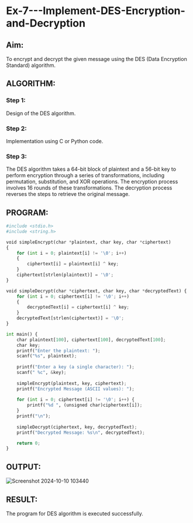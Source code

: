 # Ex-7---Implement-DES-Encryption-and-Decryption
## Aim:
To encrypt and decrypt the given message using the DES (Data Encryption Standard) algorithm.

## ALGORITHM:
### Step 1:
Design of the DES algorithm.
### Step 2:
Implementation using C or Python code.
### Step 3:
The DES algorithm takes a 64-bit block of plaintext and a 56-bit key to perform encryption through a series of transformations, including permutation, substitution, and XOR operations. The encryption process involves 16 rounds of these transformations. The decryption process reverses the steps to retrieve the original message.
## PROGRAM:
```py
#include <stdio.h>
#include <string.h>

void simpleEncrypt(char *plaintext, char key, char *ciphertext)
{
    for (int i = 0; plaintext[i] != '\0'; i++) 
    {
        ciphertext[i] = plaintext[i] ^ key; 
    }
    ciphertext[strlen(plaintext)] = '\0'; 
}

void simpleDecrypt(char *ciphertext, char key, char *decryptedText) {
    for (int i = 0; ciphertext[i] != '\0'; i++) 
    {
        decryptedText[i] = ciphertext[i] ^ key; 
    }
    decryptedText[strlen(ciphertext)] = '\0'; 
}

int main() {
    char plaintext[100], ciphertext[100], decryptedText[100];
    char key;
    printf("Enter the plaintext: ");
    scanf("%s", plaintext);
    
    printf("Enter a key (a single character): ");
    scanf(" %c", &key);
    
    simpleEncrypt(plaintext, key, ciphertext);
    printf("Encrypted Message (ASCII values): ");
    
    for (int i = 0; ciphertext[i] != '\0'; i++) {
        printf("%d ", (unsigned char)ciphertext[i]);
    }
    printf("\n");
    
    simpleDecrypt(ciphertext, key, decryptedText);
    printf("Decrypted Message: %s\n", decryptedText);

    return 0;
}
```
## OUTPUT:

![Screenshot 2024-10-10 103440](https://github.com/user-attachments/assets/9ab6e0d3-9f6d-4750-98ee-892c14afcd49)


## RESULT:
The program for DES algorithm is executed successfully.

